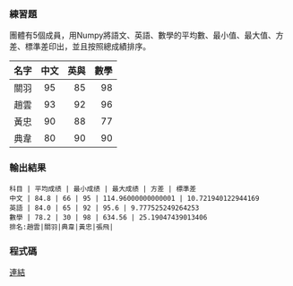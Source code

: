 
### 練習題

團體有5個成員，用Numpy將語文、英語、數學的平均數、最小值、最大值、方差、標準差印出，並且按照總成績排序。

名字  | 中文  | 英與 | 數學 |
--------------|:-----:|-----:| ----:|
關羽  | 95 |  85 |  98 | 
趙雲  | 93 | 92 |  96 | 
黃忠  | 90 | 88 |  77 |
典韋  | 80 | 90 |  90 |



### 輸出結果

```
科目 | 平均成绩 | 最小成绩 | 最大成绩 | 方差 | 標準差
中文 | 84.8 | 66 | 95 | 114.96000000000001 | 10.721940122944169
英語 | 84.0 | 65 | 92 | 95.6 | 9.777525249264253
數學 | 78.2 | 30 | 98 | 634.56 | 25.19047439013406
排名:趙雲|關羽|典韋|黃忠|張飛|
```

### 程式碼

[連結](/exercise1.py)